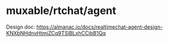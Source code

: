 # muxable/rtchat/agent

Design doc: https://almanac.io/docs/realtimechat-agent-design-KNXbNHdnvHtmiZCq9TSlBLxhCCibB1Qq
